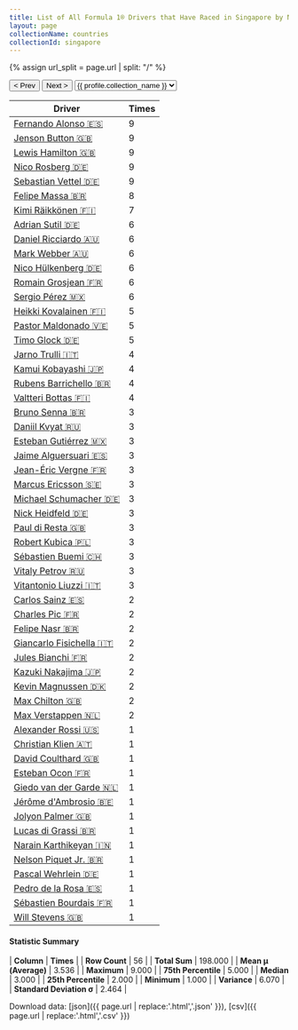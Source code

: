 ```yaml
---
title: List of All Formula 1® Drivers that Have Raced in Singapore by Number of Times
layout: page
collectionName: countries
collectionId: singapore
---
```


{% assign url_split = page.url | split: "/" %}
<div id="collection-navigation">
<button onclick="selector.options[selector.selectedIndex-1].value && (window.location = selector.options[selector.selectedIndex-1].value);">&lt; Prev</button>
<button onclick="selector.options[selector.selectedIndex+1].value && (window.location = selector.options[selector.selectedIndex+1].value);">Next &gt;</button>
<select id="selector" onchange="this.options[this.selectedIndex].value && (window.location = this.options[this.selectedIndex].value);">
  {% for collectionId in site.data[page.collectionName].refs %}
    {% if collectionId == page.collectionId %}
      {% assign selected = "selected" %}
    {% else %}
      {% assign selected = "" %}
    {% endif %}
    {% assign profile = site.data[page.collectionName][collectionId].profile %}
    <option value="/f1/{{ page.collectionName }}/{{ collectionId }}/{{ url_split[4] }}" {{ selected }}>{{ profile.collection_name }}</option>
  {% endfor %}
</select>
</div>

| Driver | Times |
|--|--|
| [Fernando Alonso 🇪🇸](/f1/drivers/alonso) | 9 |
| [Jenson Button 🇬🇧](/f1/drivers/button) | 9 |
| [Lewis Hamilton 🇬🇧](/f1/drivers/hamilton) | 9 |
| [Nico Rosberg 🇩🇪](/f1/drivers/rosberg) | 9 |
| [Sebastian Vettel 🇩🇪](/f1/drivers/vettel) | 9 |
| [Felipe Massa 🇧🇷](/f1/drivers/massa) | 8 |
| [Kimi Räikkönen 🇫🇮](/f1/drivers/raikkonen) | 7 |
| [Adrian Sutil 🇩🇪](/f1/drivers/sutil) | 6 |
| [Daniel Ricciardo 🇦🇺](/f1/drivers/ricciardo) | 6 |
| [Mark Webber 🇦🇺](/f1/drivers/webber) | 6 |
| [Nico Hülkenberg 🇩🇪](/f1/drivers/hulkenberg) | 6 |
| [Romain Grosjean 🇫🇷](/f1/drivers/grosjean) | 6 |
| [Sergio Pérez 🇲🇽](/f1/drivers/perez) | 6 |
| [Heikki Kovalainen 🇫🇮](/f1/drivers/kovalainen) | 5 |
| [Pastor Maldonado 🇻🇪](/f1/drivers/maldonado) | 5 |
| [Timo Glock 🇩🇪](/f1/drivers/glock) | 5 |
| [Jarno Trulli 🇮🇹](/f1/drivers/trulli) | 4 |
| [Kamui Kobayashi 🇯🇵](/f1/drivers/kobayashi) | 4 |
| [Rubens Barrichello 🇧🇷](/f1/drivers/barrichello) | 4 |
| [Valtteri Bottas 🇫🇮](/f1/drivers/bottas) | 4 |
| [Bruno Senna 🇧🇷](/f1/drivers/bruno_senna) | 3 |
| [Daniil Kvyat 🇷🇺](/f1/drivers/kvyat) | 3 |
| [Esteban Gutiérrez 🇲🇽](/f1/drivers/gutierrez) | 3 |
| [Jaime Alguersuari 🇪🇸](/f1/drivers/alguersuari) | 3 |
| [Jean-Éric Vergne 🇫🇷](/f1/drivers/vergne) | 3 |
| [Marcus Ericsson 🇸🇪](/f1/drivers/ericsson) | 3 |
| [Michael Schumacher 🇩🇪](/f1/drivers/michael_schumacher) | 3 |
| [Nick Heidfeld 🇩🇪](/f1/drivers/heidfeld) | 3 |
| [Paul di Resta 🇬🇧](/f1/drivers/resta) | 3 |
| [Robert Kubica 🇵🇱](/f1/drivers/kubica) | 3 |
| [Sébastien Buemi 🇨🇭](/f1/drivers/buemi) | 3 |
| [Vitaly Petrov 🇷🇺](/f1/drivers/petrov) | 3 |
| [Vitantonio Liuzzi 🇮🇹](/f1/drivers/liuzzi) | 3 |
| [Carlos Sainz 🇪🇸](/f1/drivers/sainz) | 2 |
| [Charles Pic 🇫🇷](/f1/drivers/pic) | 2 |
| [Felipe Nasr 🇧🇷](/f1/drivers/nasr) | 2 |
| [Giancarlo Fisichella 🇮🇹](/f1/drivers/fisichella) | 2 |
| [Jules Bianchi 🇫🇷](/f1/drivers/jules_bianchi) | 2 |
| [Kazuki Nakajima 🇯🇵](/f1/drivers/nakajima) | 2 |
| [Kevin Magnussen 🇩🇰](/f1/drivers/kevin_magnussen) | 2 |
| [Max Chilton 🇬🇧](/f1/drivers/chilton) | 2 |
| [Max Verstappen 🇳🇱](/f1/drivers/max_verstappen) | 2 |
| [Alexander Rossi 🇺🇸](/f1/drivers/rossi) | 1 |
| [Christian Klien 🇦🇹](/f1/drivers/klien) | 1 |
| [David Coulthard 🇬🇧](/f1/drivers/coulthard) | 1 |
| [Esteban Ocon 🇫🇷](/f1/drivers/ocon) | 1 |
| [Giedo van der Garde 🇳🇱](/f1/drivers/garde) | 1 |
| [Jérôme d'Ambrosio 🇧🇪](/f1/drivers/ambrosio) | 1 |
| [Jolyon Palmer 🇬🇧](/f1/drivers/jolyon_palmer) | 1 |
| [Lucas di Grassi 🇧🇷](/f1/drivers/grassi) | 1 |
| [Narain Karthikeyan 🇮🇳](/f1/drivers/karthikeyan) | 1 |
| [Nelson Piquet Jr. 🇧🇷](/f1/drivers/piquet_jr) | 1 |
| [Pascal Wehrlein 🇩🇪](/f1/drivers/wehrlein) | 1 |
| [Pedro de la Rosa 🇪🇸](/f1/drivers/rosa) | 1 |
| [Sébastien Bourdais 🇫🇷](/f1/drivers/bourdais) | 1 |
| [Will Stevens 🇬🇧](/f1/drivers/stevens) | 1 |

#### Statistic Summary

| **Column** | **Times** |
| **Row Count** | 56 |
| **Total Sum** | 198.000 |
| **Mean μ (Average)** | 3.536 |
| **Maximum** | 9.000 |
| **75th Percentile** | 5.000 |
| **Median** | 3.000 |
| **25th Percentile** | 2.000 |
| **Minimum** | 1.000 |
| **Variance** | 6.070 |
| **Standard Deviation σ** | 2.464 |

Download data: [json]({{ page.url | replace:'.html','.json' }}), [csv]({{ page.url | replace:'.html','.csv' }})
